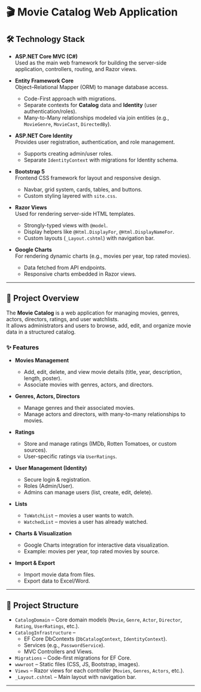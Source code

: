 # 🎬 Movie Catalog Web Application

## 🛠 Technology Stack

- **ASP.NET Core MVC (C#)**  
  Used as the main web framework for building the server-side application, controllers, routing, and Razor views.  

- **Entity Framework Core**  
  Object–Relational Mapper (ORM) to manage database access.  
  - Code-First approach with migrations.  
  - Separate contexts for **Catalog** data and **Identity** (user authentication/roles).  
  - Many-to-Many relationships modeled via join entities (e.g., `MovieGenre`, `MovieCast`, `DirectedBy`).  

- **ASP.NET Core Identity**  
  Provides user registration, authentication, and role management.  
  - Supports creating admin/user roles.  
  - Separate `IdentityContext` with migrations for Identity schema.  

- **Bootstrap 5**  
  Frontend CSS framework for layout and responsive design.  
  - Navbar, grid system, cards, tables, and buttons.  
  - Custom styling layered with `site.css`.  

- **Razor Views**  
  Used for rendering server-side HTML templates.  
  - Strongly-typed views with `@model`.  
  - Display helpers like `@Html.DisplayFor`, `@Html.DisplayNameFor`.  
  - Custom layouts (`_Layout.cshtml`) with navigation bar.  

- **Google Charts**  
  For rendering dynamic charts (e.g., movies per year, top rated movies).  
  - Data fetched from API endpoints.  
  - Responsive charts embedded in Razor views.  

---

## 📖 Project Overview

The **Movie Catalog** is a web application for managing movies, genres, actors, directors, ratings, and user watchlists.  
It allows administrators and users to browse, add, edit, and organize movie data in a structured catalog.

### ✨ Features

- **Movies Management**
  - Add, edit, delete, and view movie details (title, year, description, length, poster).  
  - Associate movies with genres, actors, and directors.  

- **Genres, Actors, Directors**
  - Manage genres and their associated movies.  
  - Manage actors and directors, with many-to-many relationships to movies.  

- **Ratings**
  - Store and manage ratings (IMDb, Rotten Tomatoes, or custom sources).  
  - User-specific ratings via `UserRatings`.  

- **User Management (Identity)**
  - Secure login & registration.  
  - Roles (Admin/User).  
  - Admins can manage users (list, create, edit, delete).  

- **Lists**
  - `ToWatchList` – movies a user wants to watch.  
  - `WatchedList` – movies a user has already watched.  

- **Charts & Visualization**
  - Google Charts integration for interactive data visualization.  
  - Example: movies per year, top rated movies by source.  

- **Import & Export**
  - Import movie data from files.  
  - Export data to Excel/Word.  

---

## 📂 Project Structure

- `CatalogDomain` – Core domain models (`Movie`, `Genre`, `Actor`, `Director`, `Rating`, `UserRatings`, etc.).  
- `CatalogInfrastructure` –  
  - EF Core DbContexts (`DbCatalogContext`, `IdentityContext`).  
  - Services (e.g., `PasswordService`).  
  - MVC Controllers and Views.  
- `Migrations` – Code-first migrations for EF Core.  
- `wwwroot` – Static files (CSS, JS, Bootstrap, images).  
- `Views` – Razor views for each controller (`Movies`, `Genres`, `Actors`, etc.).  
- `_Layout.cshtml` – Main layout with navigation bar.  

---

